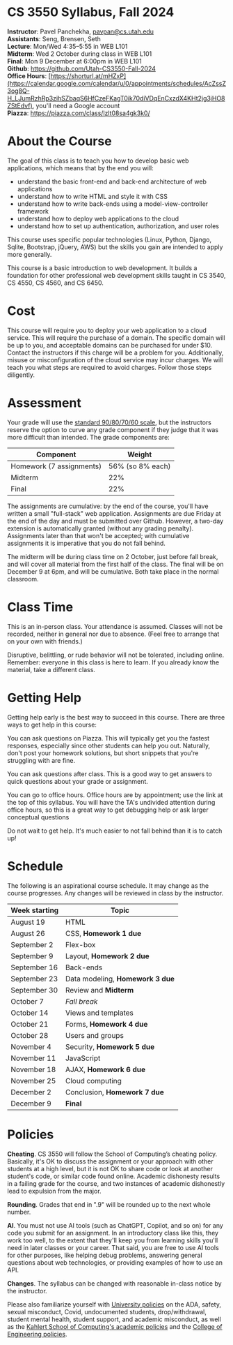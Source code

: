 CS 3550 Syllabus, Fall 2024
===========================

**Instructor**: Pavel Panchekha, [pavpan@cs.utah.edu](mailto:pavpan@cs.utah.edu) \
**Assistants**: Seng, Brensen, Seth \
**Lecture**: Mon/Wed 4:35–5:55 in WEB L101 \
**Midterm**: Wed 2 October during class in WEB L101 \
**Final**: Mon 9 December at 6:00pm in WEB L101 \
**Github**: https://github.com/Utah-CS3550-Fall-2024 \
**Office Hours**: [https://shorturl.at/mHZxP](https://calendar.google.com/calendar/u/0/appointments/schedules/AcZssZ3og8Q-H_LJumRzhRp3zihSZbaqS6HfCzeFKagT0ik70diVDqEnCxzdX4KHt2jg3jHO8ZStEdvf), you'll need a Google account \
**Piazza**: https://piazza.com/class/lzlt08sa4gk3k0/

# About the Course

The goal of this class is to teach you how to develop basic web
applications, which means that by the end you will:

- understand the basic front-end and back-end architecture of web applications
- understand how to write HTML and style it with CSS
- understand how to write back-ends using a model-view-controller framework
- understand how to deploy web applications to the cloud
- understand how to set up authentication, authorization, and user roles

This course uses specific popular technologies (Linux, Python, Django,
Sqlite, Bootstrap, jQuery, AWS) but the skills you gain are intended
to apply more generally.

This course is a basic introduction to web development. It builds a
foundation for other professional web development skills taught in CS
3540, CS 4550, CS 4560, and CS 6450.

# Cost

This course will require you to deploy your web application to a cloud
service. This will require the purchase of a domain. The specific
domain will be up to you, and acceptable domains can be purchased for
under $10. Contact the instructors if this charge will be a problem
for you. Additionally, misuse or misconfiguration of the cloud service
may incur charges. We will teach you what steps are required to avoid
charges. Follow those steps diligently.

# Assessment

Your grade will use the [standard 90/80/70/60 scale][grade], but the
instructors reserve the option to curve any grade component if they
judge that it was more difficult than intended. The grade components
are:

| Component                | Weight           |
| ------------------------ | ---------------- |
| Homework (7 assignments) | 56% (so 8% each) |
| Midterm                  | 22%              |
| Final                    | 22%              |

[grade]: https://en.wikipedia.org/wiki/Academic_grading_in_the_United_States#Grade_conversion

The assignments are cumulative: by the end of the course, you'll have
written a small "full-stack" web application. Assignments are due
Friday at the end of the day and must be submitted over Github.
However, a two-day extension is automatically granted (without any
grading penalty). Assignments later than that won't be accepted; with
cumulative assignments it is imperative that you do not fall behind.

The midterm will be during class time on 2 October, just before fall
break, and will cover all material from the first half of the class.
The final will be on December 9 at 6pm, and will be cumulative. Both
take place in the normal classroom.

# Class Time

This is an in-person class. Your attendance is assumed. Classes will
not be recorded, neither in general nor due to absence. (Feel free to
arrange that on your own with friends.)

Disruptive, belittling, or rude behavior will not be tolerated,
including online. Remember: everyone in this class is here to learn.
If you already know the material, take a different class.

# Getting Help

Getting help early is the best way to succeed in this course. There
are three ways to get help in this course:

You can ask questions on Piazza. This will typically get you the
fastest responses, especially since other students can help you out.
Naturally, don't post your homework solutions, but short snippets that
you're struggling with are fine.

You can ask questions after class. This is a good way to get answers
to quick questions about your grade or assignment.

You can go to office hours. Office hours are by appointment; use the
link at the top of this syllabus. You will have the TA's undivided
attention during office hours, so this is a great way to get debugging
help or ask larger conceptual questions

Do not wait to get help. It's much easier to not fall behind than it
is to catch up!

# Schedule

The following is an aspirational course schedule. It may change as the course progresses. Any changes will be reviewed in class by the instructor.

| Week starting | Topic                             |
|---------------|-----------------------------------|
| August 19     | HTML                              |
| August 26     | CSS, **Homework 1 due**           |
| September 2   | Flex-box                          |
| September 9   | Layout, **Homework 2 due**        |
| September 16  | Back-ends                         |
| September 23  | Data modeling, **Homework 3 due** |
| September 30  | Review and **Midterm**            |
| October 7     | *Fall break*                      |
| October 14    | Views and templates               |
| October 21    | Forms, **Homework 4 due**         |
| October 28    | Users and groups                  |
| November 4    | Security, **Homework 5 due**      |
| November 11   | JavaScript                        |
| November 18   | AJAX, **Homework 6 due**          |
| November 25   | Cloud computing                   |
| December 2    | Conclusion, **Homework 7 due**    |
| December 9    | **Final**                         |

# Policies

**Cheating**. CS 3550 will follow the School of Computing’s cheating
policy. Basically, it's OK to discuss the assignment or your approach
with other students at a high level, but it is not OK to share code or
look at another student's code, or similar code found online. Academic
dishonesty results in a failing grade for the course, and two
instances of academic dishonestly lead to expulsion from the major.

**Rounding**. Grades that end in ".9" will be rounded up to the next
whole number.

**AI**. You must not use AI tools (such as ChatGPT, Copilot, and so
on) for any code you submit for an assignment. In an introductory
class like this, they work too well, to the extent that they'll keep
you from learning skills you'll need in later classes or your career.
That said, you are free to use AI tools for other purposes, like
helping debug problems, answering general questions about web
technologies, or providing examples of how to use an API.

**Changes**. The syllabus can be changed with reasonable in-class
notice by the instructor.

Please also familiarize yourself with [University policies][u-policy]
on the ADA, safety, sexual misconduct, Covid, undocumented students,
drop/withdrawal, student mental health, student support, and academic
misconduct, as well as the [Kahlert School of Computing's academic
policies][ksoc-policy] and the [College of Engineering policies][coe-policy].

[u-policy]: https://cte.utah.edu/instructor-education/syllabus/institutional-policies.php
[ksoc-policy]: https://handbook.cs.utah.edu/current/Academics/policies.php
[coe-policy]: https://www.coe.utah.edu/students/current/semester-guidelines/
